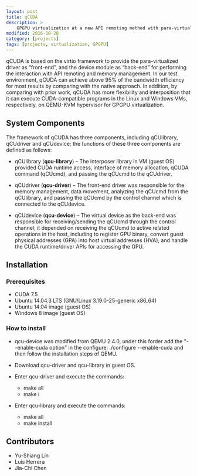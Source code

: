 ```yaml
---
layout: post
title: qCUDA
description: >
    GPGPU virtualization at a new API remoting method with para-virtualization
modified: 2016-10-28
category: [projects]
tags: [projects, virtualization, GPGPU]
---
```


qCUDA is based on the virtio framework to provide the para-virtualized driver as “front-end”, and the device module as “back-end” for performing the interaction with API remoting and memory management. In our test environment, qCUDA can achieve above 95% of the bandwidth efficiency for most results by comparing with the native approach. In addition, by comparing with prior work, qCUDA has more flexibility and interposition that it can execute CUDA-compatible programs in the Linux and Windows VMs, respectively, on QEMU-KVM hypervisor for GPGPU virtualization.

## System Components

The framework of qCUDA has three components, including qCUlibrary, qCUdriver and qCUdevice; the functions of these three components are defined as follows:

* qCUlibrary (<b>qcu-library</b>) – The interposer library in VM (guest OS) provided CUDA runtime access, 
interface of memory allocation, qCUDA command (qCUcmd), and passing the qCUcmd to the qCUdriver.

* qCUdriver (<b>qcu-driver</b>) – The front-end driver was responsible for the memory management, data movement, analyzing 
the qCUcmd from the qCUlibrary, and passing the qCUcmd by the control channel which is connected to the qCUdevice.

* qCUdevice (<b>qcu-device</b>) – The virtual device as the back-end was responsible for receiving/sending the qCUcmd through the control channel;
it depended on receiving the qCUcmd to active related operations in the host, including to register GPU binary, 
convert guest physical addresses (GPA) into host virtual addresses (HVA), and handle the CUDA runtime/driver APIs for 
accessing the GPU.

## Installation

### Prerequisites
* CUDA 7.5
* Ubuntu 14.04.3 LTS (GNU/Linux 3.19.0-25-generic x86_64)
* Ubuntu 14.04 image (guest OS)
* Windows 8 image (guest OS)

### How to install
* qcu-device was modified from QEMU 2.4.0, under this forder add the "--enable-cuda option" in the configure: 
./configure --enable-cuda and then follow the installation steps of QEMU.

* Download qcu-driver and qcu-library in guest OS.
* Enter qcu-driver and execute the commands:
    * make all
    * make i
* Enter qcu-library and execute the commands:
    * make all
    * make install

## Contributors
* Yu-Shiang Lin
* Luis Herrera
* Jia-Chi Chen